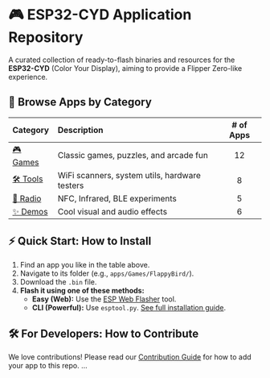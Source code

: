 # 🎮 ESP32-CYD Application Repository

A curated collection of ready-to-flash binaries and resources for the **ESP32-CYD** (Color Your Display), aiming to provide a Flipper Zero-like experience.

## 📁 Browse Apps by Category

| Category | Description | # of Apps |
| :--- | :--- | :---: |
| [🎮 Games](apps/Games) | Classic games, puzzles, and arcade fun | 12 |
| [🛠️ Tools](apps/Tools) | WiFi scanners, system utils, hardware testers | 8 |
| [📡 Radio](apps/Radio) | NFC, Infrared, BLE experiments | 5 |
| [✨ Demos](apps/Demos) | Cool visual and audio effects | 6 |

## ⚡ Quick Start: How to Install

1.  Find an app you like in the table above.
2.  Navigate to its folder (e.g., `apps/Games/FlappyBird/`).
3.  Download the `.bin` file.
4.  **Flash it using one of these methods:**
    *   **Easy (Web):** Use the [ESP Web Flasher](https://espressif.github.io/esptool-js/) tool.
    *   **CLI (Powerful):** Use `esptool.py`. [See full installation guide](docs/INSTALL_GUIDE.md).

## 🛠️ For Developers: How to Contribute

We love contributions! Please read our [Contribution Guide](CONTRIBUTING.md) for how to add your app to this repo.
...
